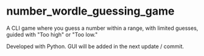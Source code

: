 # number_wordle_guessing_game
A CLI game where you guess a number within a range, with limited guesses, guided with "Too high" or "Too low."

Developed with Python. GUI will be added in the next update / commit.
